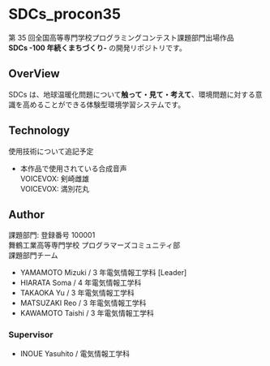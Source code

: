 # SDCs_procon35

第 35 回全国高等専門学校プログラミングコンテスト課題部門出場作品  
**SDCs -100 年続くまちづくり-** の開発リポジトリです。

## OverView

SDCs は、地球温暖化問題について**触って・見て・考えて**、環境問題に対する意識を高めることができる体験型環境学習システムです。

## Technology

使用技術について追記予定

- 本作品で使用されている合成音声  
  VOICEVOX: 剣崎雌雄  
  VOICEVOX: 満別花丸


## Author

課題部門: 登録番号 100001  
舞鶴工業高等専門学校 プログラマーズコミュニティ部  
課題部門チーム


- YAMAMOTO Mizuki / 3 年電気情報工学科 [Leader]
- HIARATA Soma / 4 年電気情報工学科
- TAKAOKA Yu / 3 年電気情報工学科
- MATSUZAKI Reo / 3 年電気情報工学科
- KAWAMOTO Taishi / 3 年電気情報工学科

### Supervisor

- INOUE Yasuhito / 電気情報工学科
